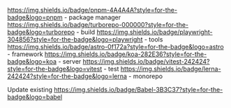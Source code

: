 https://img.shields.io/badge/pnpm-4A4A4A?style=for-the-badge&logo=pnpm - package manager
https://img.shields.io/badge/turborepo-000000?style=for-the-badge&logo=turborepo - build
https://img.shields.io/badge/playwright-304856?style=for-the-badge&logo=playwright - tools
https://img.shields.io/badge/astro-0f172a?style=for-the-badge&logo=astro - framework
https://img.shields.io/badge/koa-282E36?style=for-the-badge&logo=koa - server
https://img.shields.io/badge/vitest-242424?style=for-the-badge&logo=vitest - test
https://img.shields.io/badge/lerna-242424?style=for-the-badge&logo=lerna - monorepo




Update existing
https://img.shields.io/badge/Babel-3B3C37?style=for-the-badge&logo=babel

